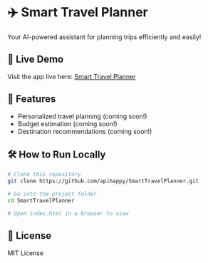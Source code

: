 # ✈️ Smart Travel Planner

Your AI-powered assistant for planning trips efficiently and easily!

## 🚀 Live Demo
Visit the app live here: [Smart Travel Planner](https://apihappy.github.io/SmartTravelPlanner/)

## 🌟 Features
- Personalized travel planning (coming soon!)
- Budget estimation (coming soon!)
- Destination recommendations (coming soon!)

## 🛠️ How to Run Locally

```bash
# Clone this repository
git clone https://github.com/apihappy/SmartTravelPlanner.git

# Go into the project folder
cd SmartTravelPlanner

# Open index.html in a browser to view
```

## 📜 License
MIT License
